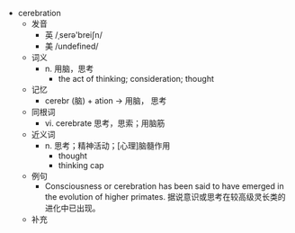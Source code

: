 - cerebration
  - 发音
    - 英 /ˌserə'breiʃn/
    - 美 /undefined/
  - 词义
    - n. 用脑，思考
      - the act of thinking; consideration; thought 
  - 记忆
    - cerebr (脑) + ation → 用脑， 思考
  - 同根词
    - vi. cerebrate 思考，思索；用脑筋
  - 近义词
    - n. 思考；精神活动；[心理]脑髓作用
      - thought
      - thinking cap
  - 例句
    - Consciousness or cerebration has been said to have emerged in the evolution of higher primates. 据说意识或思考在较高级灵长类的进化中已出现。
  - 补充